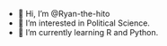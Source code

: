 - 👋 Hi, I’m @Ryan-the-hito
- 👀 I’m interested in Political Science.
- 🌱 I’m currently learning R and Python.

<!---
Ryan-the-Prince/Ryan-the-Prince is a ✨ special ✨ repository because its `README.md` (this file) appears on your GitHub profile.
You can click the Preview link to take a look at your changes.
--->
